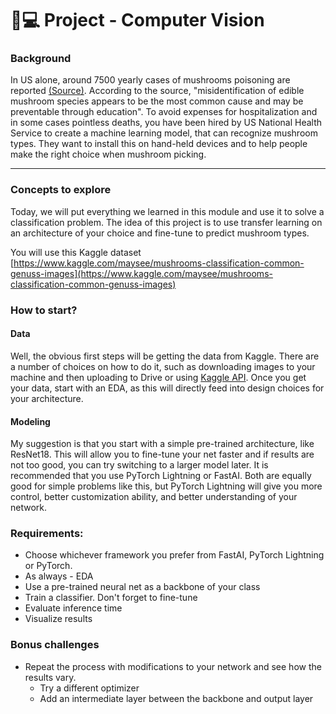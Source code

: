 # 👨💻 Project - Computer Vision

### Background <a href="#background" id="background"></a>

In US alone, around 7500 yearly cases of mushrooms poisoning are reported [(Source)](https://www.tandfonline.com/doi/full/10.1080/00275514.2018.1479561). According to the source, "misidentification of edible mushroom species appears to be the most common cause and may be preventable through education". To avoid expenses for hospitalization and in some cases pointless deaths, you have been hired by US National Health Service to create a machine learning model, that can recognize mushroom types. They want to install this on hand-held devices and to help people make the right choice when mushroom picking.

***

### Concepts to explore <a href="#concepts-to-explore" id="concepts-to-explore"></a>

Today, we will put everything we learned in this module and use it to solve a classification problem. The idea of this project is to use transfer learning on an architecture of your choice and fine-tune to predict mushroom types.

You will use this Kaggle dataset [https://www.kaggle.com/maysee/mushrooms-classification-common-genuss-images](https://www.kaggle.com/maysee/mushrooms-classification-common-genuss-images)

### How to start? <a href="#how-to-start" id="how-to-start"></a>

#### Data <a href="#data" id="data"></a>

Well, the obvious first steps will be getting the data from Kaggle. There are a number of choices on how to do it, such as downloading images to your machine and then uploading to Drive or using [Kaggle API](https://github.com/Kaggle/kaggle-api). Once you get your data, start with an EDA, as this will directly feed into design choices for your architecture.

#### Modeling <a href="#modeling" id="modeling"></a>

My suggestion is that you start with a simple pre-trained architecture, like ResNet18. This will allow you to fine-tune your net faster and if results are not too good, you can try switching to a larger model later. It is recommended that you use PyTorch Lightning or FastAI. Both are equally good for simple problems like this, but PyTorch Lightning will give you more control, better customization ability, and better understanding of your network.

### Requirements: <a href="#requirements" id="requirements"></a>

* Choose whichever framework you prefer from FastAI, PyTorch Lightning or PyTorch.
* As always - EDA
* Use a pre-trained neural net as a backbone of your class
* Train a classifier. Don't forget to fine-tune
* Evaluate inference time
* Visualize results

### Bonus challenges <a href="#bonus-challenges" id="bonus-challenges"></a>

* Repeat the process with modifications to your network and see how the results vary.
  * Try a different optimizer
  * Add an intermediate layer between the backbone and output layer

